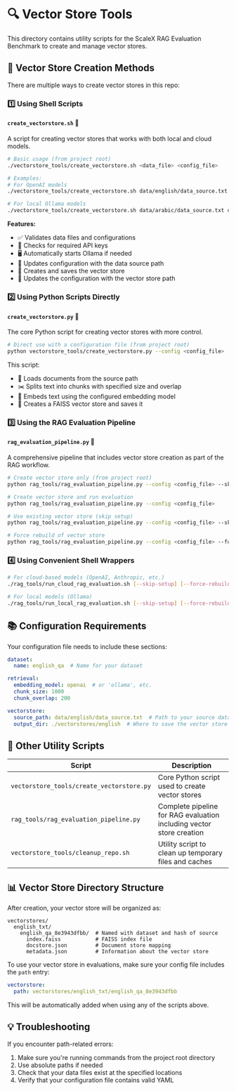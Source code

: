 # 🔍 Vector Store Tools 

This directory contains utility scripts for the ScaleX RAG Evaluation Benchmark to create and manage vector stores.

## 🚀 Vector Store Creation Methods

There are multiple ways to create vector stores in this repo:

### 1️⃣ Using Shell Scripts

#### `create_vectorstore.sh` 📜

A script for creating vector stores that works with both local and cloud models.

```bash
# Basic usage (from project root)
./vectorstore_tools/create_vectorstore.sh <data_file> <config_file>

# Examples:
# For OpenAI models
./vectorstore_tools/create_vectorstore.sh data/english/data_source.txt config/llm_cloud_rag.yaml

# For local Ollama models 
./vectorstore_tools/create_vectorstore.sh data/arabic/data_source.txt config/ollama_local_rag.yaml
```

**Features:**
- ✅ Validates data files and configurations
- 🔑 Checks for required API keys
- 🖥️ Automatically starts Ollama if needed
- 📝 Updates configuration with the data source path
- 💾 Creates and saves the vector store
- 🔄 Updates the configuration with the vector store path

### 2️⃣ Using Python Scripts Directly

#### `create_vectorstore.py` 🐍

The core Python script for creating vector stores with more control.

```bash
# Direct use with a configuration file (from project root)
python vectorstore_tools/create_vectorstore.py --config <config_file>
```

This script:
- 📂 Loads documents from the source path
- ✂️ Splits text into chunks with specified size and overlap
- 🧮 Embeds text using the configured embedding model
- 💾 Creates a FAISS vector store and saves it

### 3️⃣ Using the RAG Evaluation Pipeline

#### `rag_evaluation_pipeline.py` 🔄

A comprehensive pipeline that includes vector store creation as part of the RAG workflow.

```bash
# Create vector store only (from project root)
python rag_tools/rag_evaluation_pipeline.py --config <config_file> --skip-evaluation

# Create vector store and run evaluation
python rag_tools/rag_evaluation_pipeline.py --config <config_file>

# Use existing vector store (skip setup)
python rag_tools/rag_evaluation_pipeline.py --config <config_file> --skip-setup

# Force rebuild of vector store
python rag_tools/rag_evaluation_pipeline.py --config <config_file> --force-rebuild
```

### 4️⃣ Using Convenient Shell Wrappers

```bash
# For cloud-based models (OpenAI, Anthropic, etc.)
./rag_tools/run_cloud_rag_evaluation.sh [--skip-setup] [--force-rebuild]

# For local models (Ollama)
./rag_tools/run_local_rag_evaluation.sh [--skip-setup] [--force-rebuild]
```

## 📚 Configuration Requirements

Your configuration file needs to include these sections:

```yaml
dataset:
  name: english_qa  # Name for your dataset

retrieval:
  embedding_model: openai  # or 'ollama', etc.
  chunk_size: 1000
  chunk_overlap: 200

vectorstore:
  source_path: data/english/data_source.txt  # Path to your source data
  output_dir: ./vectorstores/english  # Where to save the vector store
```

## 🧰 Other Utility Scripts

| Script | Description |
|--------|-------------|
| `vectorstore_tools/create_vectorstore.py` | Core Python script used to create vector stores |
| `rag_tools/rag_evaluation_pipeline.py` | Complete pipeline for RAG evaluation including vector store creation |
| `vectorstore_tools/cleanup_repo.sh` | Utility script to clean up temporary files and caches |

## 📊 Vector Store Directory Structure

After creation, your vector store will be organized as:

```
vectorstores/
  english_txt/
    english_qa_8e3943dfbb/  # Named with dataset and hash of source
      index.faiss           # FAISS index file
      docstore.json         # Document store mapping
      metadata.json         # Information about the vector store
```

To use your vector store in evaluations, make sure your config file includes the `path` entry:

```yaml
vectorstore:
  path: vectorstores/english_txt/english_qa_8e3943dfbb
```

This will be automatically added when using any of the scripts above.

## 💡 Troubleshooting

If you encounter path-related errors:

1. Make sure you're running commands from the project root directory
2. Use absolute paths if needed
3. Check that your data files exist at the specified locations
4. Verify that your configuration file contains valid YAML

